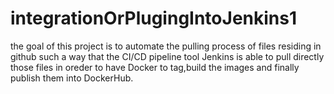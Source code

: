 # integrationOrPlugingIntoJenkins1 
the goal of this project is to automate the pulling process of files residing 
in github such a way that the CI/CD pipeline tool Jenkins is able to pull
directly those files in oreder to have Docker to tag,build the images and finally 
publish them into DockerHub.